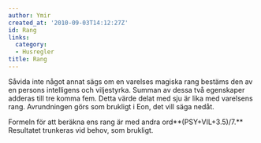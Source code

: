 ```yaml
---
author: Ymir
created_at: '2010-09-03T14:12:27Z'
id: Rang
links:
  category:
  - Husregler
title: Rang
---
```


Såvida inte något annat sägs om en varelses magiska rang bestäms den av en persons intelligens och
viljestyrka. Summan av dessa två egenskaper adderas till tre komma fem. Detta värde delat med sju är
lika med varelsens rang. Avrundningen görs som brukligt i Eon, det vill säga nedåt.

Formeln för att beräkna ens rang är med andra ord**(PSY+VIL+3.5)/7.** Resultatet trunkeras vid
behov, som brukligt.